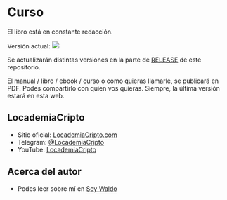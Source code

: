 # Curso

El libro está en constante redacción. 

Versión actual: 
[![](https://badgen.net/github/tag/locademiacripto/book)](https://github.com/locademiacripto/book/releases/latest)

Se actualizarán distintas versiones en la parte de [RELEASE](https://github.com/locademiacripto/book/releases) de este repositorio.

El manual / libro / ebook / curso o como quieras llamarle, se publicará en PDF. 
Podes compartirlo con quien vos quieras.
Siempre, la última versión estará en esta web.

## LocademiaCripto

- Sitio oficial: [LocademiaCripto.com](https://www.locademiacripto.com)
- Telegram: [@LocademiaCripto](https://t.me/LocademiaCripto)
- YouTube: [LocademiaCripto](https://www.youtube.com/LocademiaCripto)

## Acerca del autor

- Podes leer sobre mí en [Soy Waldo](docs/README.md#soy-waldo)
